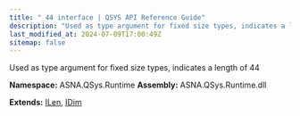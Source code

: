 ```yaml
---
title: "_44 interface | QSYS API Reference Guide"
description: "Used as type argument for fixed size types, indicates a length of 44  "
last_modified_at: 2024-07-09T17:00:49Z
sitemap: false
---
```


Used as type argument for fixed size types, indicates a length of 44 

**Namespace:** ASNA.QSys.Runtime
**Assembly:** ASNA.QSys.Runtime.dll

**Extends:** [ILen](/reference/runtime/qsys-runtime/i-len.html), [IDim](/reference/runtime/qsys-runtime/i-dim.html)
<br>
<br>

